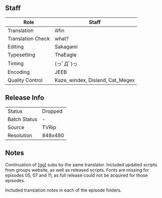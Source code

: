 ## Staff

| Role              | Staff                               |
|-------------------|-------------------------------------|
| Translation       | ilifin                              |
| Translation Check | what?                               |
| Editing           | Sakagami                            |
| Typesetting       | ThaEagle                            |
| Timing            | (っﾟДﾟ)っ                             |
| Encoding          | JEEB                                |
| Quality Control   | Kaze, windex, Disland, Cat_Megex    |

## Release Info

|              |           |
|--------------|-----------|
| Status       | Dropped   |
| Batch Status | -         |
| Source       | TVRip     |
| Resolution   | 848x480   |

## Notes
Continuation of [[gg]](Toradora!/gg) subs by the same translator. Included updated scripts from groups website, as well as released scripts. Fonts are missing for episodes 05, 07 and 11, as full release could not be acquired for those episodes.

Included translation notes in each of the episode folders.
